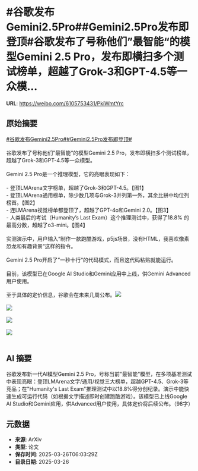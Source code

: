 # #谷歌发布Gemini2.5Pro##Gemini2.5Pro发布即登顶#谷歌发布了号称他们”最智能“的模型Gemini 2.5 Pro，发布即横扫多个测试榜单，超越了Grok-3和GPT-4.5等一众模...

**URL**: https://weibo.com/6105753431/PkiWmtYrc

## 原始摘要

<a href="https://m.weibo.cn/search?containerid=231522type%3D1%26t%3D10%26q%3D%23%E8%B0%B7%E6%AD%8C%E5%8F%91%E5%B8%83Gemini2.5Pro%23&amp;extparam=%23%E8%B0%B7%E6%AD%8C%E5%8F%91%E5%B8%83Gemini2.5Pro%23" data-hide=""><span class="surl-text">#谷歌发布Gemini2.5Pro#</span></a><a href="https://m.weibo.cn/search?containerid=231522type%3D1%26t%3D10%26q%3D%23Gemini2.5Pro%E5%8F%91%E5%B8%83%E5%8D%B3%E7%99%BB%E9%A1%B6%23&amp;extparam=%23Gemini2.5Pro%E5%8F%91%E5%B8%83%E5%8D%B3%E7%99%BB%E9%A1%B6%23" data-hide=""><span class="surl-text">#Gemini2.5Pro发布即登顶#</span></a><br><br>谷歌发布了号称他们”最智能“的模型Gemini 2.5 Pro，发布即横扫多个测试榜单，超越了Grok-3和GPT-4.5等一众模型。<br><br>Gemini 2.5 Pro是一个推理模型，它的亮眼表现如下：<br><br>- 登顶LMArena文字榜单，超越了Grok-3和GPT-4.5。【图1】<br>- 登顶LMArena通用榜单，除少数几项与Grok-3并列第一外，其余比拼中均位列榜首。【图2】<br>- 连LMArena视觉榜单都登顶了，超越了GPT-4o和Gemini 2.0。【图3】<br>- 人类最后的考试（Humanity’s Last Exam）这个推理测试中，获得了18.8% 的最高分数，超越了o3-mini。【图4】<br><br>实测演示中，用户输入“制作一款跑酷游戏，p5js场景，没有HTML，我喜欢像素恐龙和有趣背景“这样的指令。<br><br>Gemini 2.5 Pro开启了”一秒十行“的代码模式，而且这代码粘贴就能运行。<br><br>目前，该模型已在Google AI Studio和Gemini应用中上线，供Gemini Advanced用户使用。<br><br>至于具体的定价信息，谷歌会在未来几周公布。<img style="" src="https://tvax4.sinaimg.cn/large/006Fd7o3gy1hzu5yd9a9ij30zk0hx132.jpg" referrerpolicy="no-referrer"><br><br><img style="" src="https://tvax1.sinaimg.cn/large/006Fd7o3gy1hzu5yiu8s8j32jk18mh5n.jpg" referrerpolicy="no-referrer"><br><br><img style="" src="https://tvax3.sinaimg.cn/large/006Fd7o3gy1hzu5ylbdnuj32k80wmki9.jpg" referrerpolicy="no-referrer"><br><br><img style="" src="https://tvax1.sinaimg.cn/large/006Fd7o3gy1hzu5ymqmudj30rs0h2ada.jpg" referrerpolicy="no-referrer"><br><br>

## AI 摘要

谷歌发布新一代AI模型Gemini 2.5 Pro，号称当前"最智能"模型，在多项基准测试中表现亮眼：登顶LMArena文字/通用/视觉三大榜单，超越GPT-4.5、Grok-3等竞品；在"Humanity's Last Exam"推理测试中以18.8%得分创纪录。演示中能快速生成可运行代码（如根据文字描述即时创建跑酷游戏）。该模型已上线Google AI Studio和Gemini应用，供Advanced用户使用，具体定价将后续公布。（98字）

## 元数据

- **来源**: ArXiv
- **类型**: 论文
- **保存时间**: 2025-03-26T06:03:29Z
- **目录日期**: 2025-03-26
